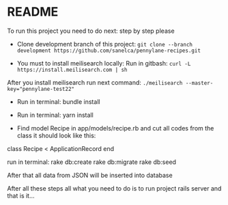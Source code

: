 # README

To run this project you need to do next: step by step please

* Clone development branch of this project:
`git clone --branch development https://github.com/sanelca/pennylane-recipes.git`

* You must to install meilisearch locally: 
Run in gitbash: 
`curl -L https://install.meilisearch.com | sh`

After you install meilisearch run next command:
`./meilisearch --master-key="pennylane-test22"`

* Run in terminal: bundle install

* Run in terminal: yarn install

* Find model Recipe in app/models/recipe.rb and cut all codes from the class
it should look like this:

class Recipe < ApplicationRecord
end

run in terminal:
rake db:create
rake db:migrate
rake db:seed

After that all data from JSON will be inserted into database

After all these steps all what you need to do is to run project
rails server and that is it...

